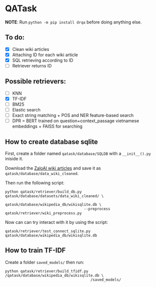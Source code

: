 # QATask

**NOTE**: Run `python -m pip install drqa` before doing anything else.

## To do:
- [x] Clean wiki articles
- [x] Attaching ID for each wiki article
- [x] SQL retrieving according to ID
- [ ] Retriever returns ID

## Possible retrievers:
- [ ] KNN
- [x] TF-IDF
- [ ] BM25
- [ ] Elastic search
- [ ] Exact string matching + POS and NER feature-based search
- [ ] DPR = BERT trained on question+context_passage vietnamese embeddings + FAISS for searching

## How to create database sqlite
First, create a folder named `qatask/database/SQLDB` with a `__init__().py` iniside it.

Download the [ZaloAI wiki articles](https://dl-challenge.zalo.ai/e2e-question-answering/wikipedia_20220620_cleaned.zip) and save it as `qatask/database/data_wiki_cleaned`.

Then run the following script:

```
python qatask/retriever/build_db.py qatask/database/datasets/data_wiki_cleaned/ \ 
                                    qatask/database/wikipedia_db/wikisqlite.db \
                                    --preprocess qatask/retriever/wiki_preprocess.py
```

Now can can try interact with it by using the script:
```
qatask/retriever/test_connect_sqlite.py qatask/database/wikipedia_db/wikisqlite.db
```

## How to train TF-IDF
Create a folder `saved_models/` then run:
```
python qatask/retriever/build_tfidf.py /qatask/database/wikipedia_db/wikisqlite.db \
                                       /saved_models/
```
